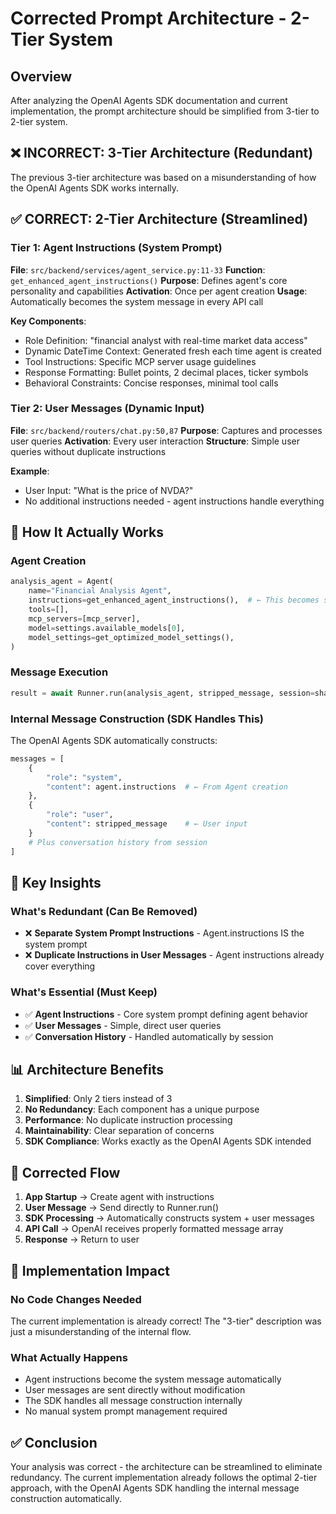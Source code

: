 # Corrected Prompt Architecture - 2-Tier System

## Overview
After analyzing the OpenAI Agents SDK documentation and current implementation, the prompt architecture should be simplified from 3-tier to 2-tier system.

## ❌ INCORRECT: 3-Tier Architecture (Redundant)
The previous 3-tier architecture was based on a misunderstanding of how the OpenAI Agents SDK works internally.

## ✅ CORRECT: 2-Tier Architecture (Streamlined)

### Tier 1: Agent Instructions (System Prompt)
**File**: `src/backend/services/agent_service.py:11-33`
**Function**: `get_enhanced_agent_instructions()`
**Purpose**: Defines agent's core personality and capabilities
**Activation**: Once per agent creation
**Usage**: Automatically becomes the system message in every API call

**Key Components**:
- Role Definition: "financial analyst with real-time market data access"
- Dynamic DateTime Context: Generated fresh each time agent is created
- Tool Instructions: Specific MCP server usage guidelines
- Response Formatting: Bullet points, 2 decimal places, ticker symbols
- Behavioral Constraints: Concise responses, minimal tool calls

### Tier 2: User Messages (Dynamic Input)
**File**: `src/backend/routers/chat.py:50,87`
**Purpose**: Captures and processes user queries
**Activation**: Every user interaction
**Structure**: Simple user queries without duplicate instructions

**Example**:
- User Input: "What is the price of NVDA?"
- No additional instructions needed - agent instructions handle everything

## 🔧 How It Actually Works

### Agent Creation
```python
analysis_agent = Agent(
    name="Financial Analysis Agent",
    instructions=get_enhanced_agent_instructions(),  # ← This becomes system prompt
    tools=[],
    mcp_servers=[mcp_server],
    model=settings.available_models[0],
    model_settings=get_optimized_model_settings(),
)
```

### Message Execution
```python
result = await Runner.run(analysis_agent, stripped_message, session=shared_session)
```

### Internal Message Construction (SDK Handles This)
The OpenAI Agents SDK automatically constructs:
```python
messages = [
    {
        "role": "system",
        "content": agent.instructions  # ← From Agent creation
    },
    {
        "role": "user", 
        "content": stripped_message    # ← User input
    }
    # Plus conversation history from session
]
```

## 🎯 Key Insights

### What's Redundant (Can Be Removed)
- ❌ **Separate System Prompt Instructions** - Agent.instructions IS the system prompt
- ❌ **Duplicate Instructions in User Messages** - Agent instructions already cover everything

### What's Essential (Must Keep)
- ✅ **Agent Instructions** - Core system prompt defining agent behavior
- ✅ **User Messages** - Simple, direct user queries
- ✅ **Conversation History** - Handled automatically by session

## 📊 Architecture Benefits

1. **Simplified**: Only 2 tiers instead of 3
2. **No Redundancy**: Each component has a unique purpose
3. **Performance**: No duplicate instruction processing
4. **Maintainability**: Clear separation of concerns
5. **SDK Compliance**: Works exactly as the OpenAI Agents SDK intended

## 🔄 Corrected Flow

1. **App Startup** → Create agent with instructions
2. **User Message** → Send directly to Runner.run()
3. **SDK Processing** → Automatically constructs system + user messages
4. **API Call** → OpenAI receives properly formatted message array
5. **Response** → Return to user

## 📝 Implementation Impact

### No Code Changes Needed
The current implementation is already correct! The "3-tier" description was just a misunderstanding of the internal flow.

### What Actually Happens
- Agent instructions become the system message automatically
- User messages are sent directly without modification
- The SDK handles all message construction internally
- No manual system prompt management required

## ✅ Conclusion

Your analysis was correct - the architecture can be streamlined to eliminate redundancy. The current implementation already follows the optimal 2-tier approach, with the OpenAI Agents SDK handling the internal message construction automatically.